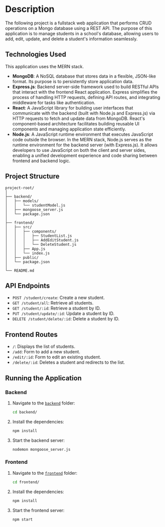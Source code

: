 # Description
The following project is a fullstack web application that performs CRUD operations on a Mongo database using a REST API. The purpose of this application is to manage students in a school's database, allowing users to add, edit, update, and delete a student's information seamlessly.

## Technologies Used
This application uses the MERN stack.

- **MongoDB**: A NoSQL database that stores data in a flexible, JSON-like format. Its purpose is to persistently store application data.
- **Express.js**: Backend server-side framework used to build RESTful APIs that interact with the frontend React application. Express simplifies the process of handling HTTP requests, defining API routes, and integrating middleware for tasks like authentication.
- **React**: A JavaScript library for building user interfaces that communicate with the backend (built with Node.js and Express.js) via HTTP requests to fetch and update data from MongoDB. React's component-based architecture facilitates building reusable UI components and managing application state efficiently.
- **Node.js**: A JavaScript runtime environment that executes JavaScript code outside the browser. In the MERN stack, Node.js serves as the runtime environment for the backend server (with Express.js). It allows developers to use JavaScript on both the client and server sides, enabling a unified development experience and code sharing between frontend and backend logic.

## Project Structure
```
project-root/
│
├── backend/
│   ├── models/
│   │   └── studentModel.js
│   ├── mongoose_server.js
│   └── package.json
│
├── frontend/
│   ├── src/
│   │   ├── components/
│   │   │   ├── StudentList.js
│   │   │   ├── AddEditStudent.js
│   │   │   └── DeleteStudent.js
│   │   ├── App.js
│   │   └── index.js
│   ├── public/
│   └── package.json
│
└── README.md
```

## API Endpoints
- `POST /student/create`: Create a new student.
- `GET /student/all`: Retrieve all students.
- `GET /student/:id`: Retrieve a student by ID.
- `PUT /student/update/:id`: Update a student by ID.
- `DELETE /student/delete/:id`: Delete a student by ID.

## Frontend Routes
- `/`: Displays the list of students.
- `/add`: Form to add a new student.
- `/edit/:id`: Form to edit an existing student.
- `/delete/:id`: Deletes a student and redirects to the list.

## Running the Application
### Backend
1. Navigate to the [`backend`]("/smsystem/backend") folder:
   ```sh
   cd backend/
   ```
2. Install the dependencies:
   ```sh
   npm install
   ```
3. Start the backend server:
   ```sh
   nodemon mongoose_server.js
   ```

### Frontend
1. Navigate to the [`frontend`]("/smsystem/frontend") folder:
   ```sh
   cd frontend/
   ```
2. Install the dependencies:
   ```sh
   npm install
   ```
3. Start the frontend server:
   ```sh
   npm start
   ```

